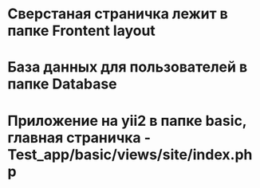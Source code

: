 # Сверстаная страничка лежит в папке Frontent layout


# База данных для пользователей в папке Database


# Приложение на yii2 в папке basic, главная страничка - Test_app/basic/views/site/index.php
